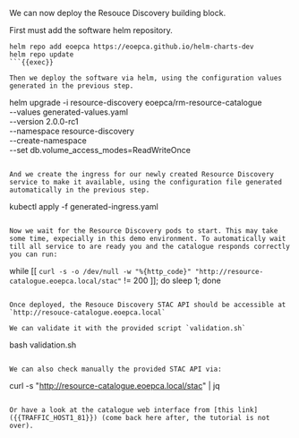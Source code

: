 We can now deploy the Resouce Discovery building block. 

First must add the software helm repository.

```
helm repo add eoepca https://eoepca.github.io/helm-charts-dev
helm repo update
```{{exec}}

Then we deploy the software via helm, using the configuration values generated in the previous step.

```
helm upgrade -i resource-discovery eoepca/rm-resource-catalogue \
  --values generated-values.yaml \
  --version 2.0.0-rc1 \
  --namespace resource-discovery \
  --create-namespace \
  --set db.volume_access_modes=ReadWriteOnce
```{{exec}} 

And we create the ingress for our newly created Resource Discovery service to make it available, using the configuration file generated automatically in the previous step.

```
kubectl apply -f generated-ingress.yaml
```{{exec}}

Now we wait for the Resource Discovery pods to start. This may take some time, expecially in this demo environment. To automatically wait till all service to are ready you and the catalogue responds correctly you can run:

```
while [[ `curl -s -o /dev/null -w "%{http_code}" "http://resource-catalogue.eoepca.local/stac"` != 200 ]]; do sleep 1; done
```{{exec}}

Once deployed, the Resouce Discovery STAC API should be accessible at `http://resouce-catalogue.eoepca.local`

We can validate it with the provided script `validation.sh`

```
bash validation.sh
```{{exec}}

We can also check manually the provided STAC API via:

```
curl -s "http://resource-catalogue.eoepca.local/stac" | jq
```{{exec}}

Or have a look at the catalogue web interface from [this link]({{TRAFFIC_HOST1_81}}) (come back here after, the tutorial is not over).
